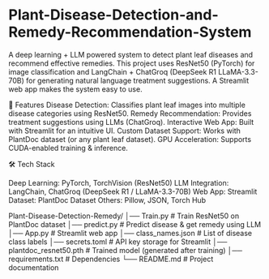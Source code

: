 # Plant-Disease-Detection-and-Remedy-Recommendation-System

A deep learning + LLM powered system to detect plant leaf diseases and recommend effective remedies.
This project uses ResNet50 (PyTorch) for image classification and LangChain + ChatGroq (DeepSeek R1 LLaMA-3.3-70B) for generating natural language treatment suggestions. A Streamlit web app makes the system easy to use.

📌 Features
 Disease Detection: Classifies plant leaf images into multiple disease categories using ResNet50.
 Remedy Recommendation: Provides treatment suggestions using LLMs (ChatGroq).
 Interactive Web App: Built with Streamlit for an intuitive UI.
 Custom Dataset Support: Works with PlantDoc dataset (or any plant leaf dataset).
 GPU Acceleration: Supports CUDA-enabled training & inference.

🛠️ Tech Stack

Deep Learning: PyTorch, TorchVision (ResNet50)
LLM Integration: LangChain, ChatGroq (DeepSeek R1 / LLaMA-3.3-70B)
Web App: Streamlit
Dataset: PlantDoc Dataset
Others: Pillow, JSON, Torch Hub

Plant-Disease-Detection-Remedy/
│── Train.py                # Train ResNet50 on PlantDoc dataset
│── predict.py              # Predict disease & get remedy using LLM
│── App.py                  # Streamlit web app
│── class_names.json        # List of disease class labels
│── secrets.toml            # API key storage for Streamlit
│── plantdoc_resnet50.pth   # Trained model (generated after training)
│── requirements.txt        # Dependencies
└── README.md               # Project documentation
